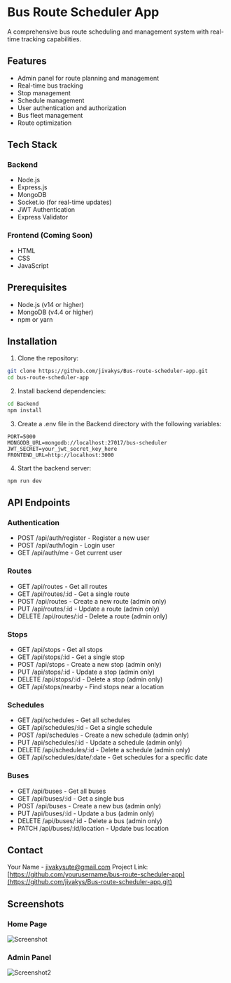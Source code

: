 # Bus Route Scheduler App

A comprehensive bus route scheduling and management system with real-time tracking capabilities.

## Features

- Admin panel for route planning and management
- Real-time bus tracking
- Stop management
- Schedule management
- User authentication and authorization
- Bus fleet management
- Route optimization

## Tech Stack

### Backend

- Node.js
- Express.js
- MongoDB
- Socket.io (for real-time updates)
- JWT Authentication
- Express Validator

### Frontend (Coming Soon)

- HTML
- CSS
- JavaScript

## Prerequisites

- Node.js (v14 or higher)
- MongoDB (v4.4 or higher)
- npm or yarn

## Installation

1. Clone the repository:

```bash
git clone https://github.com/jivakys/Bus-route-scheduler-app.git
cd bus-route-scheduler-app
```

2. Install backend dependencies:

```bash
cd Backend
npm install
```

3. Create a .env file in the Backend directory with the following variables:

```
PORT=5000
MONGODB_URL=mongodb://localhost:27017/bus-scheduler
JWT_SECRET=your_jwt_secret_key_here
FRONTEND_URL=http://localhost:3000
```

4. Start the backend server:

```bash
npm run dev
```

## API Endpoints

### Authentication

- POST /api/auth/register - Register a new user
- POST /api/auth/login - Login user
- GET /api/auth/me - Get current user

### Routes

- GET /api/routes - Get all routes
- GET /api/routes/:id - Get a single route
- POST /api/routes - Create a new route (admin only)
- PUT /api/routes/:id - Update a route (admin only)
- DELETE /api/routes/:id - Delete a route (admin only)

### Stops

- GET /api/stops - Get all stops
- GET /api/stops/:id - Get a single stop
- POST /api/stops - Create a new stop (admin only)
- PUT /api/stops/:id - Update a stop (admin only)
- DELETE /api/stops/:id - Delete a stop (admin only)
- GET /api/stops/nearby - Find stops near a location

### Schedules

- GET /api/schedules - Get all schedules
- GET /api/schedules/:id - Get a single schedule
- POST /api/schedules - Create a new schedule (admin only)
- PUT /api/schedules/:id - Update a schedule (admin only)
- DELETE /api/schedules/:id - Delete a schedule (admin only)
- GET /api/schedules/date/:date - Get schedules for a specific date

### Buses

- GET /api/buses - Get all buses
- GET /api/buses/:id - Get a single bus
- POST /api/buses - Create a new bus (admin only)
- PUT /api/buses/:id - Update a bus (admin only)
- DELETE /api/buses/:id - Delete a bus (admin only)
- PATCH /api/buses/:id/location - Update bus location



## Contact

Your Name - jivakysute@gmail.com
Project Link: [https://github.com/yourusername/bus-route-scheduler-app](https://github.com/jivakys/Bus-route-scheduler-app.git)

## Screenshots

### Home Page
![Screenshot](https://github.com/user-attachments/assets/aa38e0c1-3b7c-483c-888d-bb94f543ca7a)

### Admin Panel
![Screenshot2](https://github.com/user-attachments/assets/a1e3cc3c-2a4c-41a0-90b7-f1d05df0f57d)
